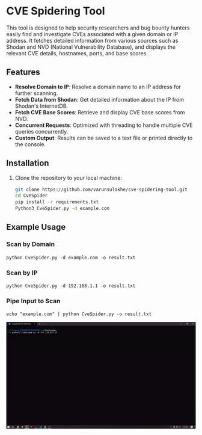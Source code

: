 # CVE Spidering Tool

This tool is designed to help security researchers and bug bounty hunters easily find and investigate CVEs associated with a given domain or IP address. It fetches detailed information from various sources such as Shodan and NVD (National Vulnerability Database), and displays the relevant CVE details, hostnames, ports, and base scores.

## Features

- **Resolve Domain to IP**: Resolve a domain name to an IP address for further scanning.
- **Fetch Data from Shodan**: Get detailed information about the IP from Shodan's InternetDB.
- **Fetch CVE Base Scores**: Retrieve and display CVE base scores from NVD.
- **Concurrent Requests**: Optimized with threading to handle multiple CVE queries concurrently.
- **Custom Output**: Results can be saved to a text file or printed directly to the console.

## Installation

1. Clone the repository to your local machine:
   ```bash
   git clone https://github.com/varunsulakhe/cve-spidering-tool.git
   cd CveSpider
   pip install -r requirements.txt
   Python3 CveSpider.py -d example.com
   ```
## Example Usage
### Scan by Domain
```
python CveSpider.py -d example.com -o result.txt
```
### Scan by IP
```
python CveSpider.py -d 192.168.1.1 -o result.txt
```
### Pipe Input to Scan
```
echo "example.com" | python CveSpider.py -o result.txt
```


![Alt Text](https://raw.githubusercontent.com/mr-kasim-mehar/myimgs/refs/heads/main/my.gif)
